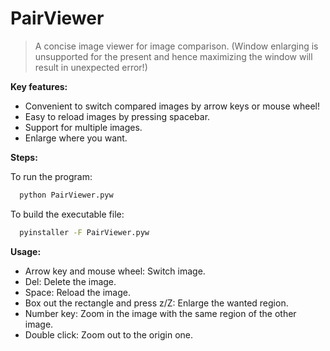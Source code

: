 # PairViewer

> A concise image viewer for image comparison. 
(Window enlarging is unsupported for the present and hence maximizing the window will result in unexpected error!)

**Key features:**

* Convenient to switch compared images by arrow keys or mouse wheel!
* Easy to reload images by pressing spacebar.
* Support for multiple images.
* Enlarge where you want.

**Steps:**

To run the program:
  ```bash
	python PairViewer.pyw
```

To build the executable file:
  ```bash
	pyinstaller -F PairViewer.pyw
```

**Usage:**
* Arrow key and mouse wheel: Switch image.
* Del: Delete the image.
* Space: Reload the image.
* Box out the rectangle and press z/Z: Enlarge the wanted region.
* Number key: Zoom in the image with the same region of the other image.
* Double click: Zoom out to the origin one.
